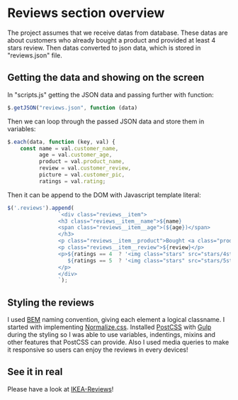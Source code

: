 # Reviews section overview

The project assumes that we receive datas from database.
These datas are about customers who already bought a product and provided at least 4 stars review.
Then datas converted to json data, which is stored in "reviews.json" file.

## Getting the data and showing on the screen

In "scripts.js" getting the JSON data and passing further with function:

```javascript
$.getJSON("reviews.json", function (data) 
```

Then we can loop through the passed JSON data and store them in variables:
```javascript
$.each(data, function (key, val) {
    const name = val.customer_name,
     	  age = val.customer_age,
     	  product = val.product_name,
     	  review = val.customer_review,
     	  picture = val.customer_pic,
	 	  ratings = val.rating;
```

Then it can  be append to the DOM with Javascript template literal:
```javascript
$('.reviews').append(
				`<div class="reviews__item">
				<h3 class="reviews__item__name">${name}
				<span class="reviews__item__age">(${age})</span>
				</h3>
				<p class="reviews__item__product">Bought <a class="product-link" href="#">${product}</a></p>
				<p class="reviews__item__review">${review}</p>
				<p>${ratings == 4  ? '<img class="stars" src="stars/4stars.jpg" alt="Rating">' : ''}
				   ${ratings == 5  ? '<img class="stars" src="stars/5stars.jpg" alt="Rating">' : ''}
				</p>
				</div>
				`);
```

## Styling the reviews
I used [BEM](https://en.bem.info/methodology/) naming convention, giving each element a logical classname.
I started with implementing [Normalize.css](https://necolas.github.io/normalize.css/).
Installed [PostCSS](https://postcss.org/) with [Gulp](https://gulpjs.com/) during the styling so I was able to use variables, 
indentings, mixins and other features that PostCSS can provide.
Also I used media queries to make it responsive 
so users can enjoy the reviews in every devices!

## See it in real
Please have a look at [IKEA-Reviews](https://tyby84.github.io/ikea-reviews/)!
